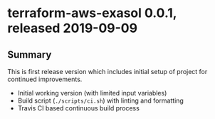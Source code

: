 # terraform-aws-exasol 0.0.1, released 2019-09-09

## Summary

This is first release version which includes initial setup of project for
continued improvements.

* Initial working version (with limited input variables)
* Build script (`./scripts/ci.sh`) with linting and formatting
* Travis CI based continuous build process